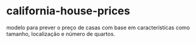 # california-house-prices
modelo para prever o preço de casas com base em características como tamanho, localização e número de quartos.
